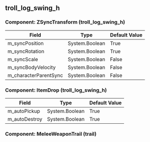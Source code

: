 ## troll_log_swing_h

### Component: ZSyncTransform (troll_log_swing_h)

|Field|Type|Default Value|
|---|---|---|
|m_syncPosition|System.Boolean|True|
|m_syncRotation|System.Boolean|True|
|m_syncScale|System.Boolean|False|
|m_syncBodyVelocity|System.Boolean|False|
|m_characterParentSync|System.Boolean|False|

### Component: ItemDrop (troll_log_swing_h)

|Field|Type|Default Value|
|---|---|---|
|m_autoPickup|System.Boolean|True|
|m_autoDestroy|System.Boolean|True|

### Component: MeleeWeaponTrail (trail)

